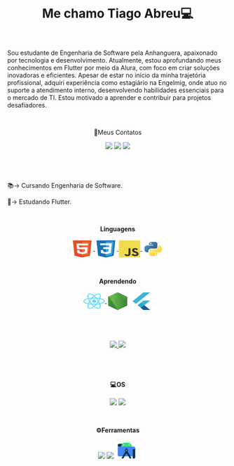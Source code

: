 <h1 align='center'>
Me chamo Tiago Abreu💻<br/><br/>
</h1>
<p> Sou estudante de Engenharia de Software pela Anhanguera, apaixonado por tecnologia e desenvolvimento. Atualmente, estou aprofundando meus conhecimentos em Flutter por meio da Alura, com foco em criar soluções inovadoras e eficientes. Apesar de estar no início da minha trajetória profissional, adquiri experiência como estagiário na Engelmig, onde atuo no suporte a atendimento interno, desenvolvendo habilidades essenciais para o mercado de TI. Estou motivado a aprender e contribuir para projetos desafiadores.
</p>
<br/>
<p align='center'>📩Meus Contatos</p>
<p align='center'>
  <a href="https://www.linkedin.com/in/tiago-narcelha-abreu/"><img src="https://img.shields.io/badge/LinkedIn-0077B5?style=for-the-badge&logo=linkedin&logoColor=white"></a>
  <a href="https://www.instagram.com/abreutiago20/"><img src="https://img.shields.io/badge/Instagram-E4405F?style=for-the-badge&logo=instagram&logoColor=white"/></a>
  <a href="mailto:tiagoabreudev@gmail.com"><img src="https://img.shields.io/badge/Gmail-D14836?style=for-the-badge&logo=gmail&logoColor=white"></a>
</p>

#

<br/>
<p>📚→ Cursando Engenharia de Software.</p>
<p>📘→ Estudando Flutter.</p>
<br/>
<p align='center'>
  <b>Linguagens</b><br/><br/>
  <a href="https://github.com/tiagoaabreu"><img align="center" alt="HTML" height="40" width="50" src="https://raw.githubusercontent.com/devicons/devicon/master/icons/html5/html5-original.svg"/>
    <img align="center" alt="CSS" height="40" width="50" src="https://raw.githubusercontent.com/devicons/devicon/master/icons/css3/css3-original.svg"/>
    <img align="center" alt="JavaScript" height="40" width="50" src="https://raw.githubusercontent.com/devicons/devicon/master/icons/javascript/javascript-original.svg"/>
    <img align="center" alt="Python" height="40" width="50" src="https://raw.githubusercontent.com/devicons/devicon/master/icons/python/python-original.svg"/></a>
</p>
<br/>
<p align='center'>
  <b>Aprendendo</b><br/><br/>
  <a href="https://github.com/tiagoaabreu"><img align="center" alt="React" height="40" width="50" src="https://raw.githubusercontent.com/devicons/devicon/master/icons/react/react-original.svg"/>
  <img align="center" alt="NodeJS" height="40" width="50" src="https://raw.githubusercontent.com/devicons/devicon/master/icons/nodejs/nodejs-original.svg"/></a>
  <a href="https://github.com/tiagoaabreu"><img align='center' alt='Flutter 'height="40" width="50"  src="https://raw.githubusercontent.com/devicons/devicon/refs/heads/master/icons/flutter/flutter-original.svg"</></a>
</p>

#

<br/>
<p align='center'>
  <a href="https://github.com/tiagoaabreu">
  <img height ="180em" src="https://github-readme-stats.vercel.app/api?username=tiagoaabreu&show_icons=true&theme=dracula">
  <img height="180em" src="https://github-readme-stats.vercel.app/api/top-langs/?username=tiagoaabreu&layout=compact&langs_count=8&theme=dracula"></a>
</p>

#

<br/>
<p align='center'>
  <b>💻OS</b><br/><br/>
  <a href="https://github.com/tiagoaabreu"><img src="https://img.shields.io/badge/Windows-0078D6?style=for-the-badge&logo=windows&logoColor=white"/></a>
  <a href="https://github.com/tiagoaabreu"><img src="https://img.shields.io/badge/Pop!_OS-48B9C7?style=for-the-badge&logo=Pop!_OS&logoColor=white"/></a>
</p>
<br/>
<p align='center'>
  <b>⚙Ferramentas</b><br/><br/>
  <a href="https://code.visualstudio.com/"><img height="40" src="https://img.shields.io/badge/VS_Code-0078D4?style=for-the-badge&logo=visual%20studio%20code&logoColor=white"></a>
  <a href="https://git-scm.com/"><img height="40" src="https://img.shields.io/badge/Git-F05032?style=for-the-badge&logo=git&logoColor=white"/></a>
  <img height="40" width="50" src="https://raw.githubusercontent.com/devicons/devicon/refs/heads/master/icons/androidstudio/androidstudio-original.svg"/>
</p>

